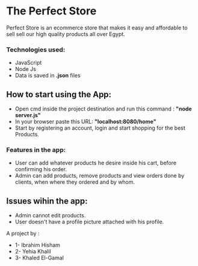# The Perfect Store

 Perfect Store is an ecommerce store that makes it easy and affordable to sell sell our high quality products all over Egypt.
 
 ### Technologies used:
 * JavaScript
 * Node Js
 * Data is saved in **.json** files
 
 ## How to start using the App:
 * Open cmd inside the project destination and run this command : **"node server.js"**
 * In your browser paste this URL: **"localhost:8080/home"**
 * Start by registering an account, login and start shopping for the best Products.
 
 ### Features in the app:
 * User can add whatever products he desire inside his cart, before confirming his order.
 * Admin can add products, remove products and view orders done by clients, when where they ordered and by whom.
 
 ## Issues wihin the app:  
* Admin cannot edit products.
* User doesn't have a profile picture attached with his profile.

 
 
 A project by :
* 1- Ibrahim Hisham
* 2- Yehia Khalil
* 3- Khaled El-Gamal
